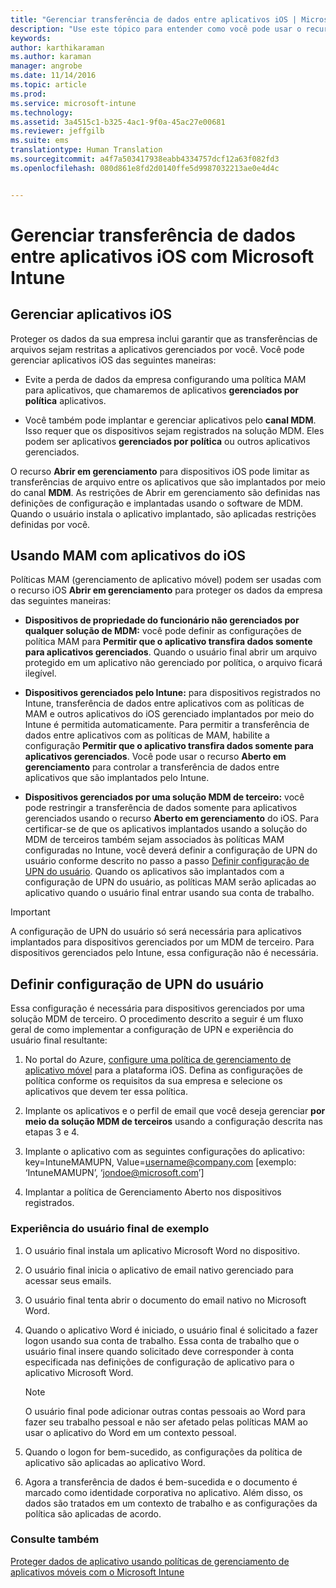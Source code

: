 ```yaml
---
title: "Gerenciar transferência de dados entre aplicativos iOS | Microsoft Intune"
description: "Use este tópico para entender como você pode usar o recurso Open in do iOS e as políticas de gerenciamento de aplicativo móvel para gerenciar transferências de dados entre aplicativos."
keywords: 
author: karthikaraman
ms.author: karaman
manager: angrobe
ms.date: 11/14/2016
ms.topic: article
ms.prod: 
ms.service: microsoft-intune
ms.technology: 
ms.assetid: 3a4515c1-b325-4ac1-9f0a-45ac27e00681
ms.reviewer: jeffgilb
ms.suite: ems
translationtype: Human Translation
ms.sourcegitcommit: a4f7a503417938eabb4334757dcf12a63f082fd3
ms.openlocfilehash: 080d861e8fd2d0140ffe5d9987032213ae0e4d4c


---
```


# <a name="manage-data-transfer-between-ios-apps-with-microsoft-intune"></a>Gerenciar transferência de dados entre aplicativos iOS com Microsoft Intune
## <a name="manage-ios-apps"></a>Gerenciar aplicativos iOS
Proteger os dados da sua empresa inclui garantir que as transferências de arquivos sejam restritas a aplicativos gerenciados por você.  Você pode gerenciar aplicativos iOS das seguintes maneiras:

-   Evite a perda de dados da empresa configurando uma política MAM para aplicativos, que chamaremos de aplicativos **gerenciados por política** aplicativos.

-   Você também pode implantar e gerenciar aplicativos pelo **canal MDM**.  Isso requer que os dispositivos sejam registrados na solução MDM. Eles podem ser aplicativos **gerenciados por política** ou outros aplicativos gerenciados.

O recurso **Abrir em gerenciamento** para dispositivos iOS pode limitar as transferências de arquivo entre os aplicativos que são implantados por meio do canal **MDM**. As restrições de Abrir em gerenciamento são definidas nas definições de configuração e implantadas usando o software de MDM.  Quando o usuário instala o aplicativo implantado, são aplicadas restrições definidas por você.
##  <a name="using-mam-with-ios-apps"></a>Usando MAM com aplicativos do iOS
Políticas MAM (gerenciamento de aplicativo móvel) podem ser usadas com o recurso iOS **Abrir em gerenciamento** para proteger os dados da empresa das seguintes maneiras:

-   **Dispositivos de propriedade do funcionário não gerenciados por qualquer solução de MDM:** você pode definir as configurações de política MAM para **Permitir que o aplicativo transfira dados somente para aplicativos gerenciados**. Quando o usuário final abrir um arquivo protegido em um aplicativo não gerenciado por política, o arquivo ficará ilegível.

-   **Dispositivos gerenciados pelo Intune:** para dispositivos registrados no Intune, transferência de dados entre aplicativos com as políticas de MAM e outros aplicativos do iOS gerenciado implantados por meio do Intune é permitida automaticamente. Para permitir a transferência de dados entre aplicativos com as políticas de MAM, habilite a configuração **Permitir que o aplicativo transfira dados somente para aplicativos gerenciados**. Você pode usar o recurso **Aberto em gerenciamento** para controlar a transferência de dados entre aplicativos que são implantados pelo Intune.   

-   **Dispositivos gerenciados por uma solução MDM de terceiro:** você pode restringir a transferência de dados somente para aplicativos gerenciados usando o recurso **Aberto em gerenciamento** do iOS.
Para certificar-se de que os aplicativos implantados usando a solução do MDM de terceiros também sejam associados às políticas MAM configuradas no Intune, você deverá definir a configuração de UPN do usuário conforme descrito no passo a passo [Definir configuração de UPN do usuário](#configure-user-upn-setting).  Quando os aplicativos são implantados com a configuração de UPN do usuário, as políticas MAM serão aplicadas ao aplicativo quando o usuário final entrar usando sua conta de trabalho.

> [!IMPORTANT]
> A configuração de UPN do usuário só será necessária para aplicativos implantados para dispositivos gerenciados por um MDM de terceiro.  Para dispositivos gerenciados pelo Intune, essa configuração não é necessária.

## <a name="configure-user-upn-setting"></a>Definir configuração de UPN do usuário
Essa configuração é necessária para dispositivos gerenciados por uma solução MDM de terceiro. O procedimento descrito a seguir é um fluxo geral de como implementar a configuração de UPN e experiência do usuário final resultante:


1.  No portal do Azure, [configure uma política de gerenciamento de aplicativo móvel](create-and-deploy-mobile-app-management-policies-with-microsoft-intune.md) para a plataforma iOS. Defina as configurações de política conforme os requisitos da sua empresa e selecione os aplicativos que devem ter essa política.

2.  Implante os aplicativos e o perfil de email que você deseja gerenciar **por meio da solução MDM de terceiros** usando a configuração descrita nas etapas 3 e 4.

3.  Implante o aplicativo com as seguintes configurações do aplicativo: key=IntuneMAMUPN, Value=<username@company.com> [exemplo: ‘IntuneMAMUPN’, ‘jondoe@microsoft.com’]

4.  Implantar a política de Gerenciamento Aberto nos dispositivos registrados.

### <a name="example-end-user-experience"></a>Experiência do usuário final de exemplo

1.  O usuário final instala um aplicativo Microsoft Word no dispositivo.

2.  O usuário final inicia o aplicativo de email nativo gerenciado para acessar seus emails.

3.  O usuário final tenta abrir o documento do email nativo no Microsoft Word.

4.  Quando o aplicativo Word é iniciado, o usuário final é solicitado a fazer logon usando sua conta de trabalho.  Essa conta de trabalho que o usuário final insere quando solicitado deve corresponder à conta especificada nas definições de configuração de aplicativo para o aplicativo Microsoft Word.

    > [!NOTE]
    > O usuário final pode adicionar outras contas pessoais ao Word para fazer seu trabalho pessoal e não ser afetado pelas políticas MAM ao usar o aplicativo do Word em um contexto pessoal.

5.  Quando o logon for bem-sucedido, as configurações da política de aplicativo são aplicadas ao aplicativo Word.

6.  Agora a transferência de dados é bem-sucedida e o documento é marcado como identidade corporativa no aplicativo. Além disso, os dados são tratados em um contexto de trabalho e as configurações da política são aplicadas de acordo.

### <a name="see-also"></a>Consulte também
[Proteger dados de aplicativo usando políticas de gerenciamento de aplicativos móveis com o Microsoft Intune](protect-app-data-using-mobile-app-management-policies-with-microsoft-intune.md)



<!--HONumber=Nov16_HO1-->


